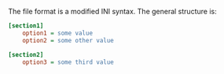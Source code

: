 The file format is a modified INI syntax. The general structure is:

```ini
[section1]
    option1 = some value
    option2 = some other value

[section2]
    option3 = some third value
```
